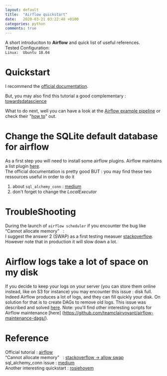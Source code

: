 ```yaml
---
layout: default
title:  "Airflow quickstart"
date:   2020-03-21 03:22:48 +0100
categories: python
comments: true
---
```


A short introduciton to **Airflow** and quick list of useful references.  
Tested Configuration:  
`Linux:  Ubuntu 18.04`  


# Quickstart
I recommend the [official documentation](https://airflow.apache.org/docs/stable/start.html).  

But, you may also find this tutorial a good complementary : [towardsdatascience](https://towardsdatascience.com/getting-started-with-apache-airflow-df1aa77d7b1b)  

What to do next, well you can have a look at the [Airflow example pipeline](https://airflow.apache.org/docs/stable/tutorial.html) or check their "[how to](https://airflow.apache.org/docs/stable/howto/index.html)" out.

# Change the SQLite default database for airflow

As a first step you will need to install some airflow plugins. Airflow maintains a list plugin [here](https://airflow.apache.org/docs/stable/installation.html).  
The official documentation is pretty good BUT : you may find these two ressources useful in order to do it  
1. about `sql_alchemy_conn` : [medium](https://medium.com/@xnuinside/quick-guide-how-to-run-apache-airflow-cluster-in-docker-compose-615eb8abd67a)
2. don't forget to change the _LocalExecutor_

# TroubleShooting

During the launch of `airflow scheduler`  if you encounter the bug like “Cannot allocate memory”   :  
I suggest the answer 2 (SWAP) as a first testing measuer [stackoverflow](https://stackoverflow.com/questions/1367373/python-subprocess-popen-oserror-errno-12-cannot-allocate-memory). However note that in production it will slow down a lot.

# Airflow logs take a lot of space on my disk

If you decide to keep your logs on your server (you can store them online instead, like on S3 for instance) you may encounter this issue : disk full. Indeed Airflow produces a lot of logs, and they can fill quickly your disk. On solution for that is to create DAGs to remove old logs. This issue was described and solved [here](https://stackoverflow.com/questions/49783850/remove-airflow-scheduler-logs).
Note: you'll find other interesting scripts for Airflow maintenance [here] (https://github.com/teamclairvoyant/airflow-maintenance-dags/).


# Reference

Official tutorial : [airflow](https://airflow.apache.org/docs/stable/start.html)  
“Cannot allocate memory”   : [stackoverflow -> allow swap](https://stackoverflow.com/questions/1367373/python-subprocess-popen-oserror-errno-12-cannot-allocate-memory)  
sql_alchemy_conn issue : [medium](https://medium.com/@xnuinside/quick-guide-how-to-run-apache-airflow-cluster-in-docker-compose-615eb8abd67a)  
Another interesting quickstart : [rosiehoyem](https://gist.github.com/rosiehoyem/9e111067fe4373eb701daf9e7abcc423)

